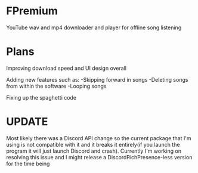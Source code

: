 # FPremium
YouTube wav and mp4 downloader and player for offline song listening

# Plans
Improving download speed and UI design overall

Adding new features such as:
  -Skipping forward in songs
  -Deleting songs from within the software
  -Looping songs
  
Fixing up the spaghetti code

# UPDATE
Most likely there was a Discord API change so the current package that I'm using is not compatible with it and it breaks it entirely(if you launch the program it will just launch Discord and crash). Currently I'm working on resolving this issue and I might release a DiscordRichPresence-less version for the time being
